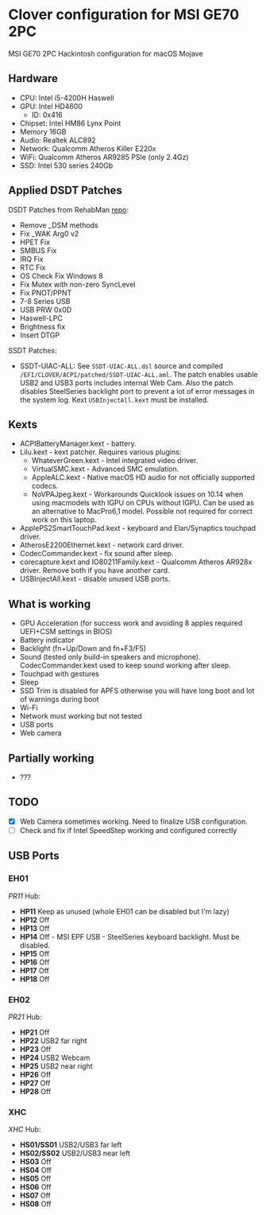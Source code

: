 # Clover configuration for MSI GE70 2PC
MSI GE70 2PC Hackintosh configuration for macOS Mojave

## Hardware

* CPU: Intel i5-4200H Haswell
* GPU: Intel HD4600
  * ID: 0x416
* Chipset: Intel HM86 Lynx Point
* Memory 16GB
* Audio: Realtek ALC892
* Network: Qualcomm Atheros Killer E220x
* WiFi: Qualcomm Atheros AR9285 PSIe (only 2.4Gz)
* SSD: Intel 530 series 240Gb

## Applied DSDT Patches

DSDT Patches from RehabMan [repo](http://raw.githubusercontent.com/RehabMan/Laptop-DSDT-Patch/master):

* Remove _DSM methods
* Fix _WAK Arg0 v2
* HPET Fix
* SMBUS Fix
* IRQ Fix
* RTC Fix
* OS Check Fix Windows 8
* Fix Mutex with non-zero SyncLevel
* Fix PNOT/PPNT
* 7-8 Series USB
* USB PRW 0x0D
* Haswell-LPC
* Brightness fix
* Insert DTGP

SSDT Patches:

* SSDT-UIAC-ALL: See `SSDT-UIAC-ALL.dsl` source and compiled `/EFI/CLOVER/ACPI/patched/SSDT-UIAC-ALL.aml`.
The patch enables usable USB2 and USB3 ports includes internal Web Cam.
Also the patch disables SteelSeries backlight port to prevent a lot of error messages in the system log.
Kext `USBInjectAll.kext` must be installed.

## Kexts

* ACPIBatteryManager.kext - battery.
* Lilu.kext - kext patcher. Requires various plugins:
  * WhateverGreen.kext - Intel integrated video driver.
  * VirtualSMC.kext - Advanced SMC emulation.
  * AppleALC.kext - Native macOS HD audio for not officially supported codecs.
  * NoVPAJpeg.kext - Workarounds Quicklook issues on 10.14 when using macmodels with IGPU on CPUs without IGPU. Can be used as an alternative to MacPro6,1 model. Possible not required for correct work on this laptop.
* ApplePS2SmartTouchPad.kext - keyboard and Elan/Synaptics touchpad driver.
* AtherosE2200Ethernet.kext - network card driver.
* CodecCommander.kext - fix sound after sleep.
* corecapture.kext and IO80211Family.kext - Qualcomm Atheros AR928x driver. Remove both if you have another card.
* USBInjectAll.kext - disable unused USB ports.

## What is working

* GPU Acceleration (for success work and avoiding 8 apples required UEFI+CSM settings in BIOS)
* Battery indicator
* Backlight (fn+Up/Down and fn+F3/F5)
* Sound (tested only build-in speakers and microphone). CodecCommander.kext used to keep sound working after sleep.
* Touchpad with gestures
* Sleep
* SSD Trim is disabled for APFS otherwise you will have long boot and lot of warnings during boot
* Wi-Fi
* Network must working but not tested
* USB ports
* Web camera

## Partially working

* ???

## TODO

- [x] Web Camera sometimes working. Need to finalize USB configuration.
- [ ] Check and fix if Intel SpeedStep working and configured correctly

## USB Ports

### EH01

*PR11* Hub:

* **HP11** Keep as unused (whole EH01 can be disabled but I'm lazy)
* **HP12** Off
* **HP13** Off
* **HP14** Off - MSI EPF USB - SteelSeries keyboard backlight. Must be disabled.
* **HP15** Off
* **HP16** Off
* **HP17** Off
* **HP18** Off


### EH02

*PR21* Hub:

* **HP21** Off
* **HP22** USB2 far right
* **HP23** Off
* **HP24** USB2 Webcam
* **HP25** USB2 near right
* **HP26** Off
* **HP27** Off
* **HP28** Off

### XHC

*XHC* Hub:

* **HS01/SS01** USB2/USB3 far left
* **HS02/SS02** USB2/USB3 near left
* **HS03** Off
* **HS04** Off
* **HS05** Off
* **HS06** Off
* **HS07** Off
* **HS08** Off
